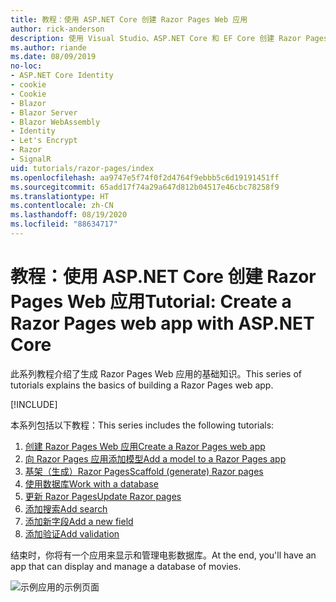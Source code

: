 ```yaml
---
title: 教程：使用 ASP.NET Core 创建 Razor Pages Web 应用
author: rick-anderson
description: 使用 Visual Studio、ASP.NET Core 和 EF Core 创建 Razor Pages Web 应用。
ms.author: riande
ms.date: 08/09/2019
no-loc:
- ASP.NET Core Identity
- cookie
- Cookie
- Blazor
- Blazor Server
- Blazor WebAssembly
- Identity
- Let's Encrypt
- Razor
- SignalR
uid: tutorials/razor-pages/index
ms.openlocfilehash: aa9747e5f74f0f2d4764f9ebbb5c6d19191451ff
ms.sourcegitcommit: 65add17f74a29a647d812b04517e46cbc78258f9
ms.translationtype: HT
ms.contentlocale: zh-CN
ms.lasthandoff: 08/19/2020
ms.locfileid: "88634717"
---
```

# <a name="tutorial-create-a-no-locrazor-pages-web-app-with-aspnet-core"></a><span data-ttu-id="25978-103">教程：使用 ASP.NET Core 创建 Razor Pages Web 应用</span><span class="sxs-lookup"><span data-stu-id="25978-103">Tutorial: Create a Razor Pages web app with ASP.NET Core</span></span>

<span data-ttu-id="25978-104">此系列教程介绍了生成 Razor Pages Web 应用的基础知识。</span><span class="sxs-lookup"><span data-stu-id="25978-104">This series of tutorials explains the basics of building a Razor Pages web app.</span></span> 

[!INCLUDE[](~/includes/advancedRP.md)]

<span data-ttu-id="25978-105">本系列包括以下教程：</span><span class="sxs-lookup"><span data-stu-id="25978-105">This series includes the following tutorials:</span></span>

1. [<span data-ttu-id="25978-106">创建 Razor Pages Web 应用</span><span class="sxs-lookup"><span data-stu-id="25978-106">Create a Razor Pages web app</span></span>](xref:tutorials/razor-pages/razor-pages-start)
1. [<span data-ttu-id="25978-107">向 Razor Pages 应用添加模型</span><span class="sxs-lookup"><span data-stu-id="25978-107">Add a model to a Razor Pages app</span></span>](xref:tutorials/razor-pages/model)
1. [<span data-ttu-id="25978-108">基架（生成）Razor Pages</span><span class="sxs-lookup"><span data-stu-id="25978-108">Scaffold (generate) Razor pages</span></span>](xref:tutorials/razor-pages/page)
1. [<span data-ttu-id="25978-109">使用数据库</span><span class="sxs-lookup"><span data-stu-id="25978-109">Work with a database</span></span>](xref:tutorials/razor-pages/sql)
1. [<span data-ttu-id="25978-110">更新 Razor Pages</span><span class="sxs-lookup"><span data-stu-id="25978-110">Update Razor pages</span></span>](xref:tutorials/razor-pages/da1)
1. [<span data-ttu-id="25978-111">添加搜索</span><span class="sxs-lookup"><span data-stu-id="25978-111">Add search</span></span>](xref:tutorials/razor-pages/search)
1. [<span data-ttu-id="25978-112">添加新字段</span><span class="sxs-lookup"><span data-stu-id="25978-112">Add a new field</span></span>](xref:tutorials/razor-pages/new-field)
1. [<span data-ttu-id="25978-113">添加验证</span><span class="sxs-lookup"><span data-stu-id="25978-113">Add validation</span></span>](xref:tutorials/razor-pages/validation)

<span data-ttu-id="25978-114">结束时，你将有一个应用来显示和管理电影数据库。</span><span class="sxs-lookup"><span data-stu-id="25978-114">At the end, you'll have an app that can display and manage a database of movies.</span></span>

![示例应用的示例页面](index/_static/sample-page.png)
